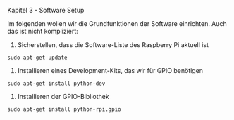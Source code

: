 Kapitel 3 - Software Setup

Im folgenden wollen wir die Grundfunktionen der Software einrichten. Auch das ist nicht kompliziert:

1. Sicherstellen, dass die Software-Liste des Raspberry Pi aktuell ist
```
sudo apt-get update
```

1. Installieren eines Development-Kits, das wir für GPIO benötigen
```
sudo apt-get install python-dev
```

1. Installieren der GPIO-Bibliothek
```
sudo apt-get install python-rpi.gpio
```